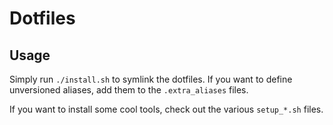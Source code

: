 # Dotfiles

## Usage

Simply run `./install.sh` to symlink the dotfiles. If you want to define unversioned aliases,
add them to the `.extra_aliases` files.

If you want to install some cool tools, check out the various `setup_*.sh` files.
